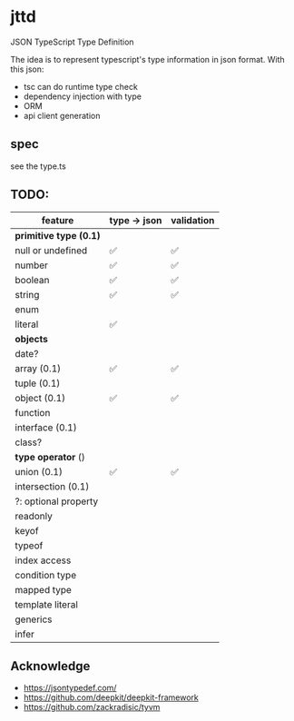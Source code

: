 # jttd

JSON TypeScript Type Definition

The idea is to represent typescript's type information in json format. With this json:

- tsc can do runtime type check
- dependency injection with type
- ORM
- api client generation

## spec

see the type.ts

## TODO:

| feature                  | type -> json | validation |
| ------------------------ | ------------ | ---------- |
| **primitive type (0.1)** |              |            |
| null or undefined        | ✅           | ✅         |
| number                   | ✅           | ✅         |
| boolean                  | ✅           | ✅         |
| string                   | ✅           | ✅         |
| enum                     |              |            |
| literal                  | ✅           |            |
| **objects**              |              |            |
| date?                    |              |            |
| array (0.1)              | ✅           | ✅         |
| tuple (0.1)              |              |            |
| object (0.1)             | ✅           | ✅         |
| function                 |              |            |
| interface (0.1)          |              |            |
| class?                   |              |            |
| **type operator** ()     |              |            |
| union (0.1)              | ✅           | ✅         |
| intersection (0.1)       |              |            |
| ?: optional property     |              |            |
| readonly                 |              |            |
| keyof                    |              |            |
| typeof                   |              |            |
| index access             |              |            |
| condition type           |              |            |
| mapped type              |              |            |
| template literal         |              |            |
| generics                 |              |            |
| infer                    |              |            |

## Acknowledge

- https://jsontypedef.com/
- https://github.com/deepkit/deepkit-framework
- https://github.com/zackradisic/tyvm
